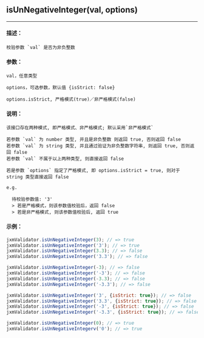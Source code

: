 
## isUnNegativeInteger(val, options)

----------

#### 描述：

    校验参数 `val` 是否为非负整数

#### 参数：

    val，任意类型

    options，可选参数，默认值 {isStrict: false}

    options.isStrict, 严格模式(true)／非严格模式(false)

#### 说明：

    该接口存在两种模式, 即严格模式、非严格模式; 默认采用`非严格模式`

    若参数 `val` 为 number 类型, 并且是非负整数 则返回 true, 否则返回 false
    若参数 `val` 为 string 类型, 并且通过验证为非负整数字符串, 则返回 true, 否则返回 false
    若参数 `val` 不属于以上两种类型, 则直接返回 false

    若是参数 `options` 指定了严格模式, 即 options.isStrict = true, 则对于 string 类型直接返回 false

    e.g.

      待校验参数值: '3'
      > 若是严格模式，则该参数值校验后，返回 false
      > 若是非严格模式, 则该参数值校验后, 返回 true

#### 示例：

```javascript
jxmValidator.isUnNegativeInteger(3); // => true
jxmValidator.isUnNegativeInteger('3'); // => true
jxmValidator.isUnNegativeInteger(3.3); // => false
jxmValidator.isUnNegativeInteger('3.3'); // => false

jxmValidator.isUnNegativeInteger(-3); // => false
jxmValidator.isUnNegativeInteger('-3'); // => false
jxmValidator.isUnNegativeInteger(-3.3); // => false
jxmValidator.isUnNegativeInteger('-3.3'); // => false

jxmValidator.isUnNegativeInteger('3', {isStrict: true}); // => false
jxmValidator.isUnNegativeInteger('3.3', {isStrict: true}); // => false
jxmValidator.isUnNegativeInteger('-3', {isStrict: true}); // => false
jxmValidator.isUnNegativeInteger('-3.3', {isStrict: true}); // => false

jxmValidator.isUnNegativeInteger(0); // => true
jxmValidator.isUnNegativeIntegerv('0'); // => true
```
